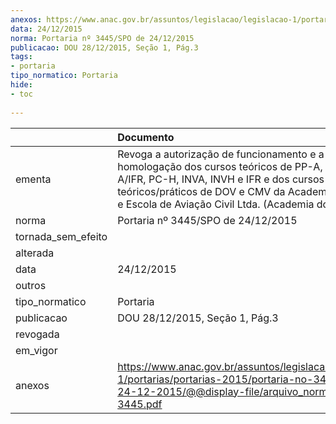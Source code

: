 ```yaml
---
anexos: https://www.anac.gov.br/assuntos/legislacao/legislacao-1/portarias/portarias-2015/portaria-no-3445-spo-de-24-12-2015/@@display-file/arquivo_norma/PA2015-3445.pdf
data: 24/12/2015
norma: Portaria nº 3445/SPO de 24/12/2015
publicacao: DOU 28/12/2015, Seção 1, Pág.3
tags:
- portaria
tipo_normatico: Portaria
hide: 
- toc 
 
---
```


|                    | Documento                                                                                                                                                                                                                                    |
|:-------------------|:---------------------------------------------------------------------------------------------------------------------------------------------------------------------------------------------------------------------------------------------|
| ementa             | Revoga a autorização de funcionamento e a homologação dos cursos teóricos de PP-A, PP-H, PC-A/IFR, PC-H, INVA, INVH e IFR e dos cursos teóricos/práticos de DOV e CMV da Academia dos Ases e Escola de Aviação Civil Ltda. (Academia do Ar). |
| norma              | Portaria nº 3445/SPO de 24/12/2015                                                                                                                                                                                                           |
| tornada_sem_efeito |                                                                                                                                                                                                                                              |
| alterada           |                                                                                                                                                                                                                                              |
| data               | 24/12/2015                                                                                                                                                                                                                                   |
| outros             |                                                                                                                                                                                                                                              |
| tipo_normatico     | Portaria                                                                                                                                                                                                                                     |
| publicacao         | DOU 28/12/2015, Seção 1, Pág.3                                                                                                                                                                                                               |
| revogada           |                                                                                                                                                                                                                                              |
| em_vigor           |                                                                                                                                                                                                                                              |
| anexos             | https://www.anac.gov.br/assuntos/legislacao/legislacao-1/portarias/portarias-2015/portaria-no-3445-spo-de-24-12-2015/@@display-file/arquivo_norma/PA2015-3445.pdf                                                                            |